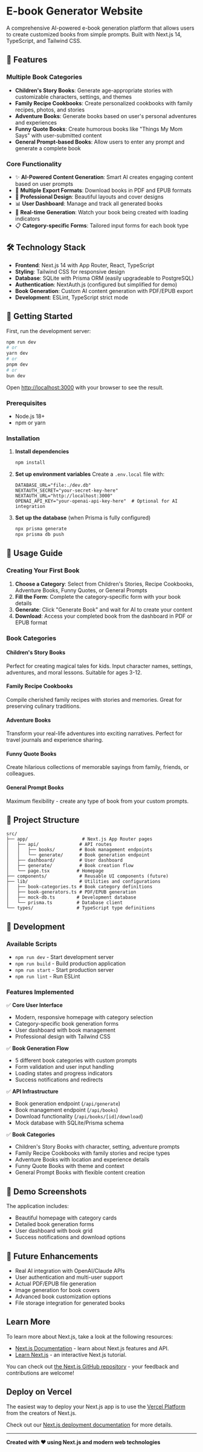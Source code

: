 # E-book Generator Website

A comprehensive AI-powered e-book generation platform that allows users to create customized books from simple prompts. Built with Next.js 14, TypeScript, and Tailwind CSS.

## 🚀 Features

### Multiple Book Categories
- **Children's Story Books**: Generate age-appropriate stories with customizable characters, settings, and themes
- **Family Recipe Cookbooks**: Create personalized cookbooks with family recipes, photos, and stories  
- **Adventure Books**: Generate books based on user's personal adventures and experiences
- **Funny Quote Books**: Create humorous books like "Things My Mom Says" with user-submitted content
- **General Prompt-based Books**: Allow users to enter any prompt and generate a complete book

### Core Functionality
- ✨ **AI-Powered Content Generation**: Smart AI creates engaging content based on user prompts
- 📱 **Multiple Export Formats**: Download books in PDF and EPUB formats
- 🎨 **Professional Design**: Beautiful layouts and cover designs
- 📊 **User Dashboard**: Manage and track all generated books
- 🔄 **Real-time Generation**: Watch your book being created with loading indicators
- 📋 **Category-specific Forms**: Tailored input forms for each book type

## 🛠️ Technology Stack

- **Frontend**: Next.js 14 with App Router, React, TypeScript
- **Styling**: Tailwind CSS for responsive design
- **Database**: SQLite with Prisma ORM (easily upgradeable to PostgreSQL)
- **Authentication**: NextAuth.js (configured but simplified for demo)
- **Book Generation**: Custom AI content generation with PDF/EPUB export
- **Development**: ESLint, TypeScript strict mode

## 🚀 Getting Started

First, run the development server:

```bash
npm run dev
# or
yarn dev
# or
pnpm dev
# or
bun dev
```

Open [http://localhost:3000](http://localhost:3000) with your browser to see the result.

### Prerequisites
- Node.js 18+ 
- npm or yarn

### Installation

1. **Install dependencies**
   ```bash
   npm install
   ```

2. **Set up environment variables**
   Create a `.env.local` file with:
   ```env
   DATABASE_URL="file:./dev.db"
   NEXTAUTH_SECRET="your-secret-key-here"
   NEXTAUTH_URL="http://localhost:3000"
   OPENAI_API_KEY="your-openai-api-key-here"  # Optional for AI integration
   ```

3. **Set up the database** (when Prisma is fully configured)
   ```bash
   npx prisma generate
   npx prisma db push
   ```

## 📖 Usage Guide

### Creating Your First Book

1. **Choose a Category**: Select from Children's Stories, Recipe Cookbooks, Adventure Books, Funny Quotes, or General Prompts
2. **Fill the Form**: Complete the category-specific form with your book details
3. **Generate**: Click "Generate Book" and wait for AI to create your content
4. **Download**: Access your completed book from the dashboard in PDF or EPUB format

### Book Categories

#### Children's Story Books
Perfect for creating magical tales for kids. Input character names, settings, adventures, and moral lessons. Suitable for ages 3-12.

#### Family Recipe Cookbooks  
Compile cherished family recipes with stories and memories. Great for preserving culinary traditions.

#### Adventure Books
Transform your real-life adventures into exciting narratives. Perfect for travel journals and experience sharing.

#### Funny Quote Books
Create hilarious collections of memorable sayings from family, friends, or colleagues.

#### General Prompt Books
Maximum flexibility - create any type of book from your custom prompts.

## 📁 Project Structure

```
src/
├── app/                    # Next.js App Router pages
│   ├── api/               # API routes
│   │   ├── books/         # Book management endpoints
│   │   └── generate/      # Book generation endpoint
│   ├── dashboard/         # User dashboard
│   ├── generate/          # Book creation flow
│   └── page.tsx          # Homepage
├── components/            # Reusable UI components (future)
├── lib/                   # Utilities and configurations
│   ├── book-categories.ts # Book category definitions
│   ├── book-generators.ts # PDF/EPUB generation
│   ├── mock-db.ts        # Development database
│   └── prisma.ts         # Database client
└── types/                # TypeScript type definitions
```

## 🔧 Development

### Available Scripts

- `npm run dev` - Start development server
- `npm run build` - Build production application  
- `npm run start` - Start production server
- `npm run lint` - Run ESLint

### Features Implemented

✅ **Core User Interface**
- Modern, responsive homepage with category selection
- Category-specific book generation forms
- User dashboard with book management
- Professional design with Tailwind CSS

✅ **Book Generation Flow**
- 5 different book categories with custom prompts
- Form validation and user input handling
- Loading states and progress indicators
- Success notifications and redirects

✅ **API Infrastructure**
- Book generation endpoint (`/api/generate`)
- Book management endpoint (`/api/books`)
- Download functionality (`/api/books/[id]/download`)
- Mock database with SQLite/Prisma schema

✅ **Book Categories**
- Children's Story Books with character, setting, adventure prompts
- Family Recipe Cookbooks with family stories and recipe types
- Adventure Books with location and experience details
- Funny Quote Books with theme and context
- General Prompt Books with flexible content creation

## 🌟 Demo Screenshots

The application includes:
- Beautiful homepage with category cards
- Detailed book generation forms
- User dashboard with book grid
- Success notifications and download options

## 🔮 Future Enhancements

- Real AI integration with OpenAI/Claude APIs
- User authentication and multi-user support
- Actual PDF/EPUB file generation
- Image generation for book covers
- Advanced book customization options
- File storage integration for generated books

## Learn More

To learn more about Next.js, take a look at the following resources:

- [Next.js Documentation](https://nextjs.org/docs) - learn about Next.js features and API.
- [Learn Next.js](https://nextjs.org/learn) - an interactive Next.js tutorial.

You can check out [the Next.js GitHub repository](https://github.com/vercel/next.js) - your feedback and contributions are welcome!

## Deploy on Vercel

The easiest way to deploy your Next.js app is to use the [Vercel Platform](https://vercel.com/new?utm_medium=default-template&filter=next.js&utm_source=create-next-app&utm_campaign=create-next-app-readme) from the creators of Next.js.

Check out our [Next.js deployment documentation](https://nextjs.org/docs/app/building-your-application/deploying) for more details.

---

**Created with ❤️ using Next.js and modern web technologies**
